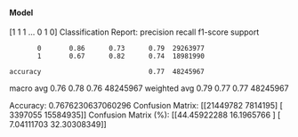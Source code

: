 #### Model
[1 1 1 ... 0 1 0]
Classification Report:
              precision    recall  f1-score   support

           0       0.86      0.73      0.79  29263977
           1       0.67      0.82      0.74  18981990

    accuracy                           0.77  48245967
   macro avg       0.76      0.78      0.76  48245967
weighted avg       0.79      0.77      0.77  48245967

Accuracy: 0.7676230637060296
Confusion Matrix:
[[21449782  7814195]
 [ 3397055 15584935]]
Confusion Matrix (%):
[[44.45922288 16.1965766 ]
 [ 7.04111703 32.30308349]]
